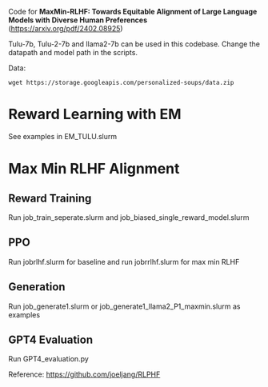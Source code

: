 Code for **MaxMin-RLHF: Towards Equitable Alignment of Large Language Models with Diverse Human Preferences** (https://arxiv.org/pdf/2402.08925)

Tulu-7b, Tulu-2-7b and llama2-7b can be used in this codebase. Change the datapath and model path in the scripts.

Data:

```
wget https://storage.googleapis.com/personalized-soups/data.zip
```

# Reward Learning with EM

See examples in EM_TULU.slurm

# Max Min RLHF Alignment
## Reward Training
Run job_train_seperate.slurm and job_biased_single_reward_model.slurm
## PPO
Run jobrlhf.slurm for baseline and run jobrrlhf.slurm for max min RLHF 
## Generation
Run job_generate1.slurm or job_generate1_llama2_P1_maxmin.slurm as examples
## GPT4 Evaluation
Run GPT4_evaluation.py

Reference: https://github.com/joeljang/RLPHF
